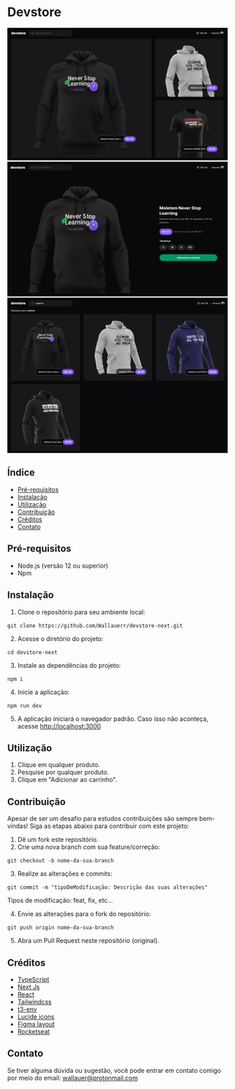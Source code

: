 # Devstore 

![Home page](./.git_images/project-cover-home.png)
![Product page](./.git_images/project-cover-product.png)
![Search page](./.git_images/project-cover-search.png)

## Índice

- [Pré-requisitos](#pré-requisitos)
- [Instalação](#instalação)
- [Utilização](#utilização)
- [Contribuição](#contribuição)
- [Créditos](#créditos)
- [Contato](#contato)

## Pré-requisitos

- Node.js (versão 12 ou superior)
- Npm

## Instalação

1. Clone o repositório para seu ambiente local:

```
git clone https://github.com/Wallauerr/devstore-next.git
```

2. Acesse o diretório do projeto:

```
cd devstore-next
```

3. Instale as dependências do projeto:

```
npm i
```

4. Inicie a aplicação:

```
npm run dev
```

5. A aplicação iniciará o navegador padrão. Caso isso não aconteça, acesse [http://localhost:3000](http://localhost:3000)

## Utilização

1. Clique em qualquer produto.
2. Pesquise por qualquer produto.
3. Clique em "Adicionar ao carrinho".

## Contribuição

Apesar de ser um desafio para estudos contribuições são sempre bem-vindas! Siga as etapas abaixo para contribuir com este projeto:

1. Dê um fork este repositório.
2. Crie uma nova branch com sua feature/correção:

```
git checkout -b nome-da-sua-branch
```

3. Realize as alterações e commits:

```
git commit -m "tipoDeModificação: Descrição das suas alterações"
```

Tipos de modificação: feat, fix, etc...

4. Envie as alterações para o fork do repositório:

```
git push origin nome-da-sua-branch
```

5. Abra um Pull Request neste repositório (original).

## Créditos

- [TypeScript](https://www.typescriptlang.org/)
- [Next Js](https://nextjs.org/)
- [React](https://react.dev/)
- [Tailwindcss](https://tailwindcss.com/)
- [t3-env](https://github.com/t3-oss/t3-env)
- [Lucide icons](https://lucide.dev/)
- [Figma layout](https://www.figma.com/file/Kh6AL9ahIAyRjyKTt0lwq7/devstore-%E2%80%A2-Projeto-React-(Community)?type=design&node-id=0-1&mode=design)
- [Rocketseat](https://www.rocketseat.com.br/)

## Contato

Se tiver alguma dúvida ou sugestão, você pode entrar em contato comigo por meio do email: wallauer@protonmail.com